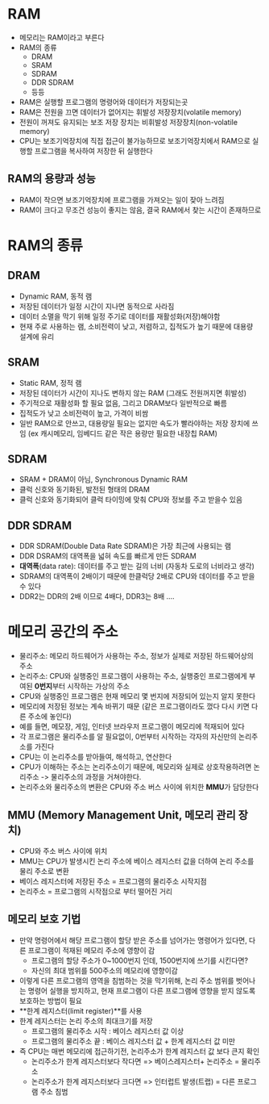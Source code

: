 # RAM

- 메모리는 RAM이라고 부른다
- RAM의 종류
  - DRAM
  - SRAM
  - SDRAM
  - DDR SDRAM
  - 등등
- RAM은 실행할 프로그램의 명령어와 데이터가 저장되는곳
- RAM은 전원을 끄면 데이터가 없어지는 휘발성 저장장치(volatile memory)
- 전원이 꺼져도 유지되는 보조 저장 장치는 비휘발성 저장장치(non-volatile memory)
- CPU는 보조기억장치에 직접 접근이 불가능하므로 보조기억장치에서 RAM으로 실행할 프로그램을 복사하여 저장한 뒤 실행한다

## RAM의 용량과 성능

- RAM이 작으면 보조기억장치에 프로그램을 가져오는 일이 잦아 느려짐
- RAM이 크다고 무조건 성능이 좋지는 않음, 결국 RAM에서 찾는 시간이 존재하므로

# RAM의 종류

## DRAM

- Dynamic RAM, 동적 램
- 저장된 데이터가 일정 시간이 지나면 동적으로 사라짐
- 데이터 소멸을 막기 위해 일정 주기로 데이터를 재활성화(저장)해야함
- 현재 주로 사용하는 램, 소비전력이 낮고, 저렴하고, 집적도가 높기 때문에 대용량 설계에 유리

## SRAM

- Static RAM, 정적 램
- 저장된 데이터가 시간이 지나도 변하지 않는 RAM (그래도 전원꺼지면 휘발성)
- 주기적으로 재활성화 할 필요 없음, 그리고 DRAM보다 일반적으로 빠름
- 집적도가 낮고 소비전력이 높고, 가격이 비쌈
- 일반 RAM으로 안쓰고, 대용량일 필요는 없지만 속도가 빨라야하는 저장 장치에 쓰임 (ex 캐시메모리, 임베디드 같은 작은 용량만 필요한 내장칩 RAM)

## SDRAM

- SRAM + DRAM이 아님, Synchronous Dynamic RAM
- 클럭 신호와 동기화된, 발전된 형태의 DRAM
- 클럭 신호와 동기화되어 클럭 타이밍에 맞춰 CPU와 정보를 주고 받을수 있음

## DDR SDRAM

- DDR SDRAM(Double Data Rate SDRAM)은 가장 최근에 사용되는 램
- DDR DSRAM의 대역폭을 넓혀 속도를 빠르게 만든 SDRAM
- **대역폭**(data rate): 데이터를 주고 받는 길의 너비 (자동차 도로의 너비라고 생각)
- SDRAM의 대역폭이 2배이기 때문에 한클럭당 2배로 CPU와 데이터를 주고 받을수 있다
- DDR2는 DDR의 2배 이므로 4배다, DDR3는 8배 ....

# 메모리 공간의 주소

- 물리주소: 메모리 하드웨어가 사용하는 주소, 정보가 실제로 저장된 하드웨어상의 주소
- 논리주소: CPU와 실행중인 프로그램이 사용하는 주소, 실행중인 프로그램에게 부여된 **0번지**부터 시작하는 가상의 주소
- CPU와 실행중인 프로그램은 현재 메모리 몇 번지에 저장되어 있는지 알지 못한다
- 메모리에 저장된 정보는 계속 바뀌기 때문 (같은 프로그램이라도 껐다 다시 키면 다른 주소에 놓인다)
- 예를 들면, 메모장, 게임, 인터넷 브라우저 프로그램이 메모리에 적재되어 있다
- 각 프로그램은 물리주소를 알 필요없이, 0번부터 시작하는 각자의 자신만의 논리주소를 가진다
- CPU는 이 논리주소를 받아들여, 해석하고, 연산한다
- CPU가 이해하는 주소는 논리주소이기 때문에, 메모리와 실제로 상호작용하려면 논리주소 -> 물리주소의 과정을 거쳐야한다.
- 논리주소와 물리주소의 변환은 CPU와 주소 버스 사이에 위치한 **MMU**가 담당한다

## MMU (Memory Management Unit, 메모리 관리 장치)

- CPU와 주소 버스 사이에 위치
- MMU는 CPU가 발생시킨 논리 주소에 베이스 레지스터 값을 더하여 논리 주소를 물리 주소로 변환
- 베이스 레지스터에 저장된 주소 = 프로그램의 물리주소 시작지점
- 논리주소 = 프로그램의 시작점으로 부터 떨어진 거리

## 메모리 보호 기법

- 만약 명령어에서 해당 프로그램이 할당 받은 주소를 넘어가는 명령어가 있다면, 다른 프로그램이 적재된 메모리 주소에 영향이 감
  - 프로그램의 할당 주소가 0~1000번지 인데, 1500번지에 쓰기를 시킨다면?
  - 자신의 최대 범위를 500주소의 메모리에 영향이감
- 이렇게 다른 프로그램의 영역을 침범하는 것을 막기위해, 논리 주소 범위를 벗어나는 명령어 실행을 방지하고, 현재 프로그램이 다른 프로그램에 영향을 받지 않도록 보호하는 방법이 필요
- **한계 레지스터(limit register)**를 사용
- 한계 레지스터는 논리 주소의 최대크기를 저장
  - 프로그램의 물리주소 시작 : 베이스 레지스터 값 이상
  - 프로그램의 물리주소 끝 : 베이스 레지스터 값 + 한계 레지스터 값 미만
- 즉 CPU는 매번 메모리에 접근하기전, 논리주소가 한계 레지스터 값 보다 큰지 확인
  - 논리주소가 한계 레지스터보다 작다면 => 베이스레지스터+ 논리주소 = 물리주소
  - 논리주소가 한계 레지스터보다 크다면 => 인터럽트 발생(트랩) = 다른 프로그램 주소 침범

